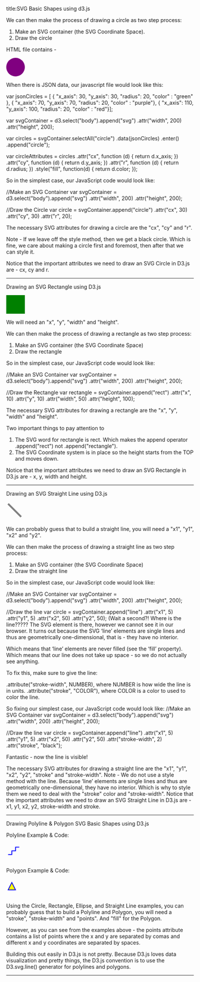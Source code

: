 
title:SVG Basic Shapes using d3.js

We can then make the process of drawing a circle as two step process:
1. Make an SVG container (the SVG Coordinate Space).
2. Draw the circle

HTML file contains -

  <svg width="50" height="50">
    <circle cx="25" cy="25" r="25" fill="purple" />
  </svg>
  
When there is JSON data, our javascript file would look like this:

var jsonCircles = [
   { "x_axis": 30, "y_axis": 30, "radius": 20, "color" : "green" },
   { "x_axis": 70, "y_axis": 70, "radius": 20, "color" : "purple"},
   { "x_axis": 110, "y_axis": 100, "radius": 20, "color" : "red"}];
 
var svgContainer = d3.select("body").append("svg")
                                     .attr("width", 200)
                                     .attr("height", 200);
 
var circles = svgContainer.selectAll("circle")
                          .data(jsonCircles)
                          .enter()
                          .append("circle");

var circleAttributes = circles
                       .attr("cx", function (d) { return d.x_axis; })
                       .attr("cy", function (d) { return d.y_axis; })
                       .attr("r", function (d) { return d.radius; })
                       .style("fill", function(d) { return d.color; });

So in the simplest case, our JavaScript code would look like:

//Make an SVG Container
var svgContainer = d3.select("body").append("svg")
                                    .attr("width", 200)
                                    .attr("height", 200);
 
 //Draw the Circle
 var circle = svgContainer.append("circle")
                          .attr("cx", 30)
                          .attr("cy", 30)
                          .attr("r", 20);

The necessary SVG attributes for drawing a circle are the "cx", "cy" and "r".

Note - If we leave off the style method, then we get a black circle. Which is fine, we care about making a circle first and foremost, 
then after that we can style it.

Notice that the important attributes we need to draw an SVG Circle in D3.js are - cx, cy and r.

*************************************************************************************************************************************
Drawing an SVG Rectangle using D3.js

<svg width="50" height="50">
  <rect x="0" y="0" width="50" height="50" fill="green" />
</svg>

We will need an "x", "y", "width" and "height".

We can then make the process of drawing a rectangle as two step process:
1) Make an SVG container (the SVG Coordinate Space)
2) Draw the rectangle

So in the simplest case, our JavaScript code would look like:

 //Make an SVG Container
 var svgContainer = d3.select("body").append("svg")
                                     .attr("width", 200)
                                     .attr("height", 200);
 
 //Draw the Rectangle
 var rectangle = svgContainer.append("rect")
                             .attr("x", 10)
                             .attr("y", 10)
                             .attr("width", 50)
                             .attr("height", 100);

The necessary SVG attributes for drawing a rectangle are the "x", "y", "width" and "height".

Two important things to pay attention to

1. The SVG word for rectangle is rect. Which makes the append operator .append("rect") not .append("rectangle").
2. The SVG Coordinate system is in place so the height starts from the TOP and moves down.

Notice that the important attributes we need to draw an SVG Rectangle in D3.js are - x, y, width and height.

********************************************************************************************************************
Drawing an SVG Straight Line using D3.js

<svg width="50" height="50">
 <line x1="5" y1="5" x2="40" y2="40" stroke="gray" stroke-width="5"  />
</svg>

We can probably guess that to build a straight line, you will need a "x1", "y1", "x2" and "y2".

We can then make the process of drawing a straight line as two step process:
1) Make an SVG container (the SVG Coordinate Space)
2) Draw the straight line

So in the simplest case, our JavaScript code would look like:

//Make an SVG Container
 var svgContainer = d3.select("body").append("svg")
                                     .attr("width", 200)
                                     .attr("height", 200);
 
 //Draw the line
 var circle = svgContainer.append("line")
                          .attr("x1", 5)
                          .attr("y1", 5)
                         .attr("x2", 50)
                         .attr("y2", 50);
(Wait a second?! Where is the line????? The SVG element is there, however we cannot see it in our browser.
It turns out because the SVG ‘line’ elements are single lines and thus are geometrically one-dimensional, that is - they have no interior.

Which means that ‘line’ elements are never filled (see the ‘fill’ property).
Which means that our line does not take up space - so we do not actually see anything.

To fix this, make sure to give the line:

.attribute("stroke-width", NUMBER), where NUMBER is how wide the line is in units.
.attribute("stroke", "COLOR"), where COLOR is a color to used to color the line.

So fixing our simplest case, our JavaScript code would look like:
        //Make an SVG Container
 var svgContainer = d3.select("body").append("svg")
                                     .attr("width", 200)
                                     .attr("height", 200);
 
 //Draw the line
 var circle = svgContainer.append("line")
                          .attr("x1", 5)
                          .attr("y1", 5)
                         .attr("x2", 50)
                         .attr("y2", 50)
                         .attr("stroke-width", 2)
                         .attr("stroke", "black");

Fantastic - now the line is visible!

The necessary SVG attributes for drawing a straight line are the "x1", "y1", "x2", "y2", "stroke" and "stroke-width".
Note - We do not use a style method with the line. Because ‘line’ elements are single lines and thus are geometrically one-dimensional, 
       they have no interior. 
Which is why to style them we need to deal with the "stroke" color and "stroke-width".
Notice that the important attributes we need to draw an SVG Straight Line in D3.js are - x1, y1, x2, y2, stroke-width and stroke.

****************************************************************************************************************************************
Drawing Polyline & Polygon SVG Basic Shapes using D3.js

Polyline Example & Code:

<svg width="50" height="50">
   <polyline fill="none" stroke="blue" stroke-width="2"
     points="05,30
             15,30
             15,20
             25,20
             25,10
             35,10" />
 </svg>

Polygon Example & Code:

<svg width="50" height="50">
  <polygon fill="yellow" stroke="blue" stroke-width="2"
    points="05,30
            15,10
            25,30" />
</svg>

Using the Circle, Rectangle, Ellipse, and Straight Line examples, you can probably guess that to
  build a Polyline and Polygon, you will need a "stroke", "stroke-width" and "points". And "fill" for the Polygon.

However, as you can see from the examples above - the points attribute contains a list of points 
  where the x and y are separated by comas and different x and y coordinates are separated by spaces.

Building this out easily in D3.js is not pretty. Because D3.js loves data visualization and pretty things, 
  the D3.js convention is to use the D3.svg.line() generator for polylines and polygons.
  
  
*****************************************************************************************************************************
 

